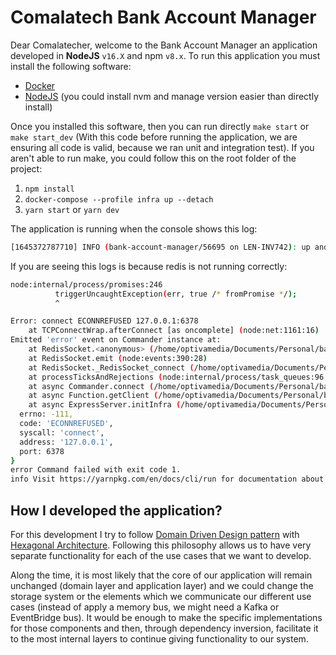 # Comalatech Bank Account Manager

Dear Comalatecher, welcome to the Bank Account Manager an application developed in **NodeJS** `v16.X` and npm `v8.x`. To run this application you must install the following software:

- [Docker](https://www.docker.com/)
- [NodeJS](https://nodejs.org/es/) (you could install nvm and manage version easier than directly install)

Once you installed this software, then you can run directly `make start` or `make start_dev` (With this code before running the application, we are ensuring all code is valid, because we ran unit and integration test). If you aren't able to run make, you could follow this on the root folder of the project:

1. `npm install`
2. `docker-compose --profile infra up --detach`
3. `yarn start` or `yarn dev`

The application is running when the console shows this log:

```sh
[1645372787710] INFO (bank-account-manager/56695 on LEN-INV742): up and running in development @: LEN-INV742 on port: 3000}
```

If you are seeing this logs is because redis is not running correctly:

```sh
node:internal/process/promises:246
          triggerUncaughtException(err, true /* fromPromise */);
          ^

Error: connect ECONNREFUSED 127.0.0.1:6378
    at TCPConnectWrap.afterConnect [as oncomplete] (node:net:1161:16)
Emitted 'error' event on Commander instance at:
    at RedisSocket.<anonymous> (/home/optivamedia/Documents/Personal/bank-account-manager/node_modules/@node-redis/client/dist/lib/client/index.js:338:14)
    at RedisSocket.emit (node:events:390:28)
    at RedisSocket._RedisSocket_connect (/home/optivamedia/Documents/Personal/bank-account-manager/node_modules/@node-redis/client/dist/lib/client/socket.js:117:14)
    at processTicksAndRejections (node:internal/process/task_queues:96:5)
    at async Commander.connect (/home/optivamedia/Documents/Personal/bank-account-manager/node_modules/@node-redis/client/dist/lib/client/index.js:162:9)
    at async Function.getClient (/home/optivamedia/Documents/Personal/bank-account-manager/dist/contexts/shared/infrastructure/persistence/redis/redisFactory.js:29:9)
    at async ExpressServer.initInfra (/home/optivamedia/Documents/Personal/bank-account-manager/dist/common/server.js:74:29) {
  errno: -111,
  code: 'ECONNREFUSED',
  syscall: 'connect',
  address: '127.0.0.1',
  port: 6378
}
error Command failed with exit code 1.
info Visit https://yarnpkg.com/en/docs/cli/run for documentation about this command.
```

## How I developed the application?

For this development I try to follow [Domain Driven Design pattern](https://martinfowler.com/tags/domain%20driven%20design.html) with [Hexagonal Architecture](https://netflixtechblog.com/ready-for-changes-with-hexagonal-architecture-b315ec967749). Following this philosophy allows us to have very separate functionality for each of the use cases that we want to develop.

Along the time, it is most likely that the core of our application will remain unchanged (domain layer and application layer) and we could change the storage system or the elements which we communicate our different use cases (instead of apply a memory bus, we might need a Kafka or EventBridge bus). It would be enough to make the specific implementations for those components and then, through dependency inversion, facilitate it to the most internal layers to continue giving functionality to our system.
